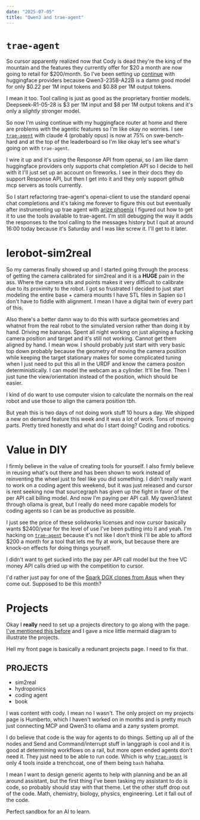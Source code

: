 ```yaml
---
date: "2025-07-05"
title: "Qwen3 and trae-agent"
---
```


# `trae-agent`

So cursor apparently realized now that Cody is dead they're the king of the mountain and the features they currently offer for \$20 a month are now going to retail for \$200/month. So I've been setting up [continue][continue] with huggingface providers because Qwen3-235B-A22B is a damn good model for only \$0.22 per 1M input tokens and \$0.88 per 1M output tokens.

I mean it too. Tool calling is just as good as the proprietary frontier models. Deepseek-R1-05-28 is \$3 per 1M input and \$8 per 1M output tokens and it's only a _slightly_ stronger model.



So now I'm using continue with my huggingface router at home and there are problems with the agentic features so I'm like okay no worries. I see [`trae-agent`][trae-agent] with claude 4 (probably opus) is now at 75% on swe-bench-hard and at the top of the leaderboard so I'm like okay let's see what's going on with `trae-agent`.

I wire it up and it's using the Response API from openai, so I am like damn huggingface providers only supports chat completion API so I decide to hell with it I'll just set up an account on fireworks. I see in their docs they do support Response API, but then I get into it and they only support github mcp servers as tools currently.

So I start refactoring trae-agent's openai-client to use the standard openai chat completions and it's taking me forever to figure this out but eventually after instrumenting up trae agent with [arize phoenix][arize-phoenix] I figured out how to get it to use the tools available to trae-agent. I'm still debugging the way it adds the responses to the tool calling to the messages history but I quit at around 16:00 today because it's Saturday and I was like screw it. I'll get to it later.


# lerobot-sim2real

So my cameras finally showed up and I started going through the process of getting the camera calibrated for sim2real and it is a **HUGE** pain in the ass. Where the camera sits and points makes it very difficult to calibrate due to its proximity to the robot. I got so frustrated I decided to just start modeling the entire base + camera mounts I have STL files in Sapien so I don't have to fiddle with alignment. I mean I have a digital twin of every part of this.

Also there's a better damn way to do this with surface geometries and whatnot from the real robot to the simulated version rather than doing it by hand. Driving me bananas. Spent all night working on just aligning a fucking camera position and target and it's still not working. Cannot get them aligned by hand. I mean wow. I should probably just start with very basic top down probably because the geometry of moving the camera position while keeping the target stationary makes for some complicated tuning when I just need to put this all in the URDF and know the camera positon deterministically. I can model the webcam as a cylinder. It'll be fine. Then I just tune the view/orientation instead of the position, which should be easier.


I kind of do want to use computer vision to calculate the normals on the real robot and use those to align the camera position tbh.



But yeah this is two days of not doing work stuff 10 hours a day. We shipped a new on demand feature this week and it was a lot of work. Tons of moving parts. Pretty tired honestly and what do I start doing? Coding and robotics.


# Value in DIY

I firmly believe in the value of creating tools for yourself. I also firmly believe in reusing what's out there and has been shown to work instead of reinventing the wheel just to feel like you did something. I didn't really want to work on a coding agent this weekend, but it was just released and cursor is rent seeking now that sourcegraph has given up the fight in favor of the per API call billing model. And now I'm paying per API call. My qwen3:latest through ollama is great, but I really do need more capable models for coding agents so I can be as productive as possible.


I just see the price of these solidworks licenses and now cursor basically wants $2400/year for the level of use I've been putting into it and yeah. I'm hacking on [`trae-agent`][trae-agent] because it's not like I don't think I'll be able to afford \$200 a month for a tool that lets me fly at work, but because there are knock-on effects for doing things yourself.

I didn't want to get sucked into the pay per API call model but the free VC money API calls dried up with the competition to cursor.

I'd rather just pay for one of the [Spark DGX clones from Asus][ascent-gx10] when they come out. Supposed to be this month?


# Projects

Okay I **really** need to set up a projects directory to go along with the page. [I've mentioned this before](../jun/jun21) and I gave a nice little mermaid diagram to illustrate the projects.

Hell my front page is basically a redunant projects page. I need to fix that.


## PROJECTS
- sim2real
- hydroponics
- coding agent
- book


I was content with cody. I mean no I wasn't. The only project on my projects page is Humberto, which I haven't worked on in months and is pretty much just connecting MCP and Qwen3 to ollama and a zany system prompt.

I do believe that code is the way for agents to do things. Setting up all of the nodes and Send and Command/interrupt stuff in langgraph is cool and it is good at determining workflows on a rail, but more open ended agents don't need it. They just need to be able to run code. Which is why [`trae-agent`][trae-agent] is only 4 tools inside a trenchcoat, one of them being `bash` hahaha.

I mean I want to design generic agents to help with planning and be an all around assistant, but the first thing I've been tasking my assistant to do is code, so probably should stay with that theme. Let the other stuff drop out of the code. Math, chemistry, biology, physics, engineering. Let it fall out of the code.

Perfect sandbox for an AI to learn.


[trae-agent]: https://github.com/bytedance/trae-agent/tree/main
[continue]: https://github.com/continuedev/continue
[arize-phoenix]: https://github.com/Arize-ai/phoenix
[ascent-gx10]: https://www.asus.com/event/asus-ascent-gx10/